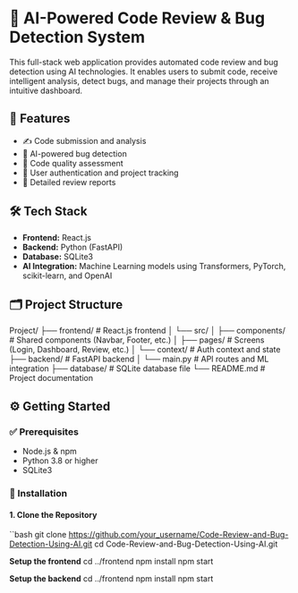 # 🧠 AI-Powered Code Review & Bug Detection System

This full-stack web application provides automated code review and bug detection using AI technologies. It enables users to submit code, receive intelligent analysis, detect bugs, and manage their projects through an intuitive dashboard.

## 🚀 Features

- ✍️ Code submission and analysis
- 🤖 AI-powered bug detection
- 🧪 Code quality assessment
- 🔐 User authentication and project tracking
- 📄 Detailed review reports

## 🛠️ Tech Stack

- **Frontend:** React.js
- **Backend:** Python (FastAPI)
- **Database:** SQLite3
- **AI Integration:** Machine Learning models using Transformers, PyTorch, scikit-learn, and OpenAI

## 🗂️ Project Structure

Project/
├── frontend/ # React.js frontend
│ └── src/
│ ├── components/ # Shared components (Navbar, Footer, etc.)
│ ├── pages/ # Screens (Login, Dashboard, Review, etc.)
│ └── context/ # Auth context and state
├── backend/ # FastAPI backend
│ └── main.py # API routes and ML integration
├── database/ # SQLite database file
└── README.md # Project documentation

## ⚙️ Getting Started

### ✅ Prerequisites

- Node.js & npm
- Python 3.8 or higher
- SQLite3


### 🧪 Installation

#### 1. Clone the Repository

``bash
git clone https://github.com/your_username/Code-Review-and-Bug-Detection-Using-AI.git
cd Code-Review-and-Bug-Detection-Using-AI.git

**Setup the frontend**
cd ../frontend
npm install
npm start

**Setup the backend**
cd ../frontend
npm install
npm start
